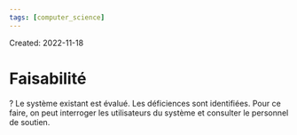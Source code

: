 ```yaml
---
tags: [computer_science] 
---
```

Created: 2022-11-18

# Faisabilité
?
Le système existant est évalué. Les déficiences sont identifiées. Pour ce faire, on peut interroger les utilisateurs du système et consulter le personnel de soutien.
<!--SR:!2023-03-16,68,230-->